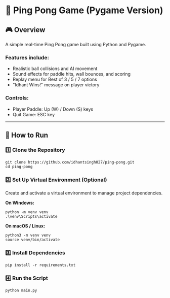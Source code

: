 # 🏓 Ping Pong Game (Pygame Version)

## 🎮 Overview
A simple real-time Ping Pong game built using Python and Pygame.
### **Features include:**
- Realistic ball collisions and AI movement  
- Sound effects for paddle hits, wall bounces, and scoring  
- Replay menu for Best of 3 / 5 / 7 options  
- "Idhant Wins!" message on player victory

### **Controls:**
- Player Paddle: Up (W) / Down (S) keys
- Quit Game: ESC key

---

## 🚀 How to Run

### **1️⃣ Clone the Repository**
```
git clone https://github.com/idhantsingh027/ping-pong.git
cd ping-pong
```

### **2️⃣ Set Up Virtual Environment (Optional)**
Create and activate a virtual environment to manage project dependencies.

**On Windows:**
```
python -m venv venv
.\venv\Scripts\activate
```

**On macOS / Linux:**
```
python3 -m venv venv
source venv/bin/activate
```

### **3️⃣ Install Dependencies**
```
pip install -r requirements.txt
```

### **4️⃣ Run the Script**
```
python main.py
```
